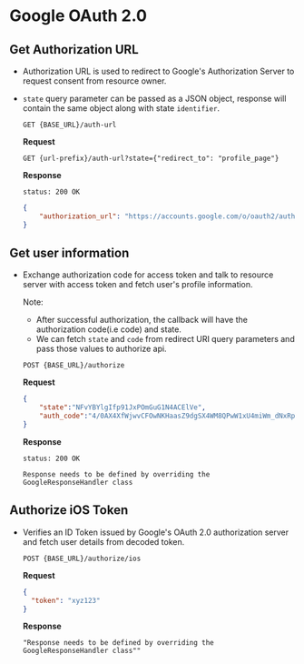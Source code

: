 # Google OAuth 2.0

## Get Authorization URL

- Authorization URL is used to redirect to Google's Authorization Server to request consent from resource owner.
- `state` query parameter can be passed as a JSON object, response will contain the same object along with state `identifier`.

    ```
    GET {BASE_URL}/auth-url
    ```


    **Request**

    ```
    GET {url-prefix}/auth-url?state={"redirect_to": "profile_page"}
    ```

    **Response**

    `status: 200 OK`

    ```json
    {
        "authorization_url": "https://accounts.google.com/o/oauth2/auth?response_type=code&client_id=<CLIENT_ID>&redirect_uri=http%3A%2F%2Flocalhost%3A3000%2Fapi%2Fauth%2Fcallback&scope=openid+https%3A%2F%2Fwww.googleapis.com%2Fauth%2Fuserinfo.email+https%3A%2F%2Fwww.googleapis.com%2Fauth%2Fuserinfo.profile&state=%7B%22identifier%22%3A+%22QOFXM02OEAQT7C10UPS9EP71BLALBF%22%2C+%22redirect_to%22%3A+%22profile_page%22%7D&code_challenge=Maol74w--9Um8Yp2AyqJtsajQBtkhTN7V4ZRlsN1qQI&code_challenge_method=S256&access_type=offline&include_granted_scopes=true"
    }
    ```


## Get user information

- Exchange authorization code for access token and talk to resource server with access token and fetch user's profile information.

    Note:

    - After successful authorization, the callback will have the authorization code(i.e code) and state.
    - We can fetch `state` and `code` from redirect URI query parameters and pass those values to authorize api.

    ```
    POST {BASE_URL}/authorize
    ```

    **Request**

    ```json
    {
        "state":"NFvYBYlgIfp91JxPOmGuG1N4ACElVe",
        "auth_code":"4/0AX4XfWjwvCFOwNKHaasZ9dgSX4WM8QPwW1xU4miWm_dNxRpYdgS_FHCpOOTG7SKN7Aw-7Q"
    }
    ```

    **Response**

    `status: 200 OK`

    ```
    Response needs to be defined by overriding the GoogleResponseHandler class
    ```


## Authorize iOS Token

- Verifies an ID Token issued by Google's OAuth 2.0 authorization server and fetch user details from decoded token.

    ```
    POST {BASE_URL}/authorize/ios
    ```

    **Request**

    ```json
    {
      "token": "xyz123"
    }
    ```

    **Response**
    ```
    "Response needs to be defined by overriding the GoogleResponseHandler class""
    ```
